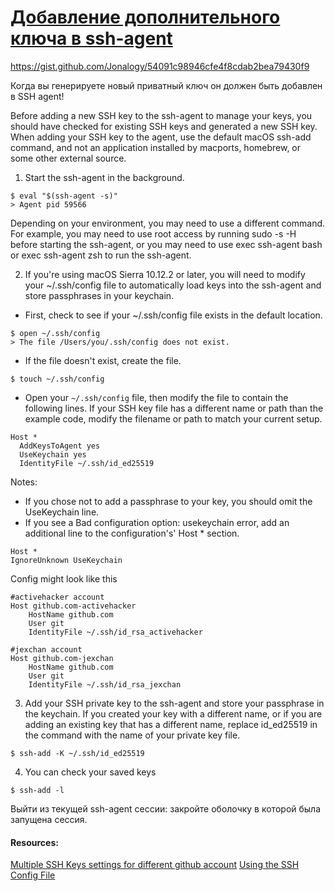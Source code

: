 # [Добавление дополнительного ключа в ssh-agent](https://docs.github.com/en/authentication/connecting-to-github-with-ssh/generating-a-new-ssh-key-and-adding-it-to-the-ssh-agent#adding-your-ssh-key-to-the-ssh-agent)

https://gist.github.com/Jonalogy/54091c98946cfe4f8cdab2bea79430f9

Когда вы генерируете новый приватный ключ он должен быть добавлен в SSH agent!

Before adding a new SSH key to the ssh-agent to manage your keys, you should have checked for existing SSH keys and generated a new SSH key. When adding your SSH key to the agent, use the default macOS ssh-add command, and not an application installed by macports, homebrew, or some other external source.

1. Start the ssh-agent in the background.

```
$ eval "$(ssh-agent -s)"
> Agent pid 59566
```

Depending on your environment, you may need to use a different command. For example, you may need to use root access by running sudo -s -H before starting the ssh-agent, or you may need to use exec ssh-agent bash or exec ssh-agent zsh to run the ssh-agent.

2. If you're using macOS Sierra 10.12.2 or later, you will need to modify your ~/.ssh/config file to automatically load keys into the ssh-agent and store passphrases in your keychain.

- First, check to see if your ~/.ssh/config file exists in the default location.

```
$ open ~/.ssh/config
> The file /Users/you/.ssh/config does not exist.
```

- If the file doesn't exist, create the file.

```
$ touch ~/.ssh/config
```

- Open your `~/.ssh/config` file, then modify the file to contain the following lines. If your SSH key file has a different name or path than the example code, modify the filename or path to match your current setup.

```
Host *
  AddKeysToAgent yes
  UseKeychain yes
  IdentityFile ~/.ssh/id_ed25519
```

Notes:
- If you chose not to add a passphrase to your key, you should omit the UseKeychain line.
- If you see a Bad configuration option: usekeychain error, add an additional line to the configuration's' Host * section.

```
Host *
IgnoreUnknown UseKeychain
```

Config might look like this

```
#activehacker account
Host github.com-activehacker
	HostName github.com
	User git
	IdentityFile ~/.ssh/id_rsa_activehacker

#jexchan account
Host github.com-jexchan
	HostName github.com
	User git
	IdentityFile ~/.ssh/id_rsa_jexchan
```

3. Add your SSH private key to the ssh-agent and store your passphrase in the keychain. If you created your key with a different name, or if you are adding an existing key that has a different name, replace id_ed25519 in the command with the name of your private key file.

```
$ ssh-add -K ~/.ssh/id_ed25519
```

4. You can check your saved keys

```
$ ssh-add -l
```


Выйти из текущей ssh-agent сессии: закройте оболочку в которой была запущена сессия.


#### Resources:
[Multiple SSH Keys settings for different github account](https://gist.github.com/jexchan/2351996)
[Using the SSH Config File](https://linuxize.com/post/using-the-ssh-config-file/)
